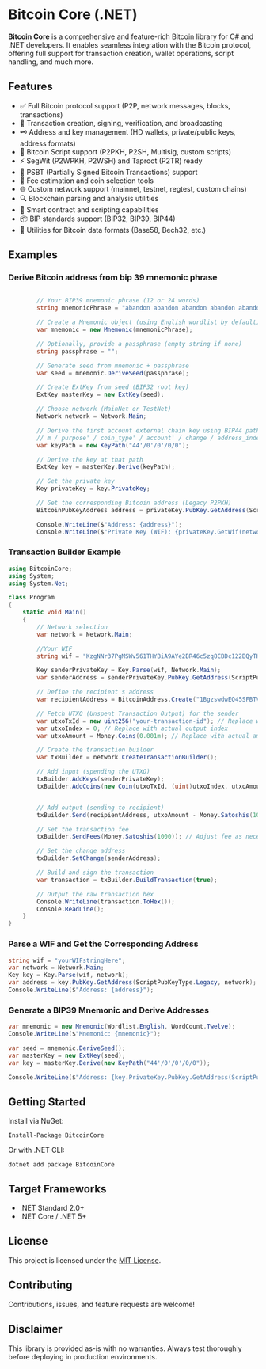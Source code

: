 # Bitcoin Core (.NET)

**Bitcoin Core** is a comprehensive and feature-rich Bitcoin library for C# and .NET developers. It enables seamless integration with the Bitcoin protocol, offering full support for transaction creation, wallet operations, script handling, and much more.

## Features

- ✅ Full Bitcoin protocol support (P2P, network messages, blocks, transactions)
- 🔐 Transaction creation, signing, verification, and broadcasting
- 🗝️ Address and key management (HD wallets, private/public keys, address formats)
- 📜 Bitcoin Script support (P2PKH, P2SH, Multisig, custom scripts)
- ⚡ SegWit (P2WPKH, P2WSH) and Taproot (P2TR) ready
- 📝 PSBT (Partially Signed Bitcoin Transactions) support
- 💸 Fee estimation and coin selection tools
- 🌐 Custom network support (mainnet, testnet, regtest, custom chains)
- 🔍 Blockchain parsing and analysis utilities
- 🧠 Smart contract and scripting capabilities
- 📦 BIP standards support (BIP32, BIP39, BIP44)
- 🔧 Utilities for Bitcoin data formats (Base58, Bech32, etc.)


## Examples

### Derive Bitcoin address from bip 39 mnemonic phrase
```csharp

        // Your BIP39 mnemonic phrase (12 or 24 words)
        string mnemonicPhrase = "abandon abandon abandon abandon abandon abandon abandon abandon abandon abandon abandon about";

        // Create a Mnemonic object (using English wordlist by default)
        var mnemonic = new Mnemonic(mnemonicPhrase);

        // Optionally, provide a passphrase (empty string if none)
        string passphrase = "";

        // Generate seed from mnemonic + passphrase
        var seed = mnemonic.DeriveSeed(passphrase);

        // Create ExtKey from seed (BIP32 root key)
        ExtKey masterKey = new ExtKey(seed);

        // Choose network (MainNet or TestNet)
        Network network = Network.Main;

        // Derive the first account external chain key using BIP44 path: m/44'/0'/0'/0/0
        // m / purpose' / coin_type' / account' / change / address_index
        var keyPath = new KeyPath("44'/0'/0'/0/0");

        // Derive the key at that path
        ExtKey key = masterKey.Derive(keyPath);

        // Get the private key
        Key privateKey = key.PrivateKey;

        // Get the corresponding Bitcoin address (Legacy P2PKH)
        BitcoinPubKeyAddress address = privateKey.PubKey.GetAddress(ScriptPubKeyType.Legacy, network);

        Console.WriteLine($"Address: {address}");
        Console.WriteLine($"Private Key (WIF): {privateKey.GetWif(network)}");
```
### Transaction Builder Example
```csharp
using BitcoinCore;
using System;
using System.Net;

class Program
{
    static void Main()
    {
        // Network selection
        var network = Network.Main;

        //Your WIF
        string wif = "KzgNNr37PgMSWv561THYBiA9AYe2BR46c5zq8CBDc122BQyTKeA3";

        Key senderPrivateKey = Key.Parse(wif, Network.Main);
        var senderAddress = senderPrivateKey.PubKey.GetAddress(ScriptPubKeyType.Legacy, network);

        // Define the recipient's address
        var recipientAddress = BitcoinAddress.Create("1BgzswdwEQ45SFBTVqp5ivBnJ4EqEsHaHn", network); // Replace with actual recipient address

        // Fetch UTXO (Unspent Transaction Output) for the sender
        var utxoTxId = new uint256("your-transaction-id"); // Replace with actual transaction ID
        var utxoIndex = 0; // Replace with actual output index
        var utxoAmount = Money.Coins(0.001m); // Replace with actual amount in BTC

        // Create the transaction builder
        var txBuilder = network.CreateTransactionBuilder();

        // Add input (spending the UTXO)
        txBuilder.AddKeys(senderPrivateKey);
        txBuilder.AddCoins(new Coin(utxoTxId, (uint)utxoIndex, utxoAmount, senderAddress.ScriptPubKey));


        // Add output (sending to recipient)
        txBuilder.Send(recipientAddress, utxoAmount - Money.Satoshis(1000)); // Subtracting a small fee

        // Set the transaction fee
        txBuilder.SendFees(Money.Satoshis(1000)); // Adjust fee as necessary

        // Set the change address
        txBuilder.SetChange(senderAddress);

        // Build and sign the transaction
        var transaction = txBuilder.BuildTransaction(true);

        // Output the raw transaction hex
        Console.WriteLine(transaction.ToHex());
        Console.ReadLine();
    }
}

```
### Parse a WIF and Get the Corresponding Address
```csharp
string wif = "yourWIFstringHere";
var network = Network.Main;
Key key = Key.Parse(wif, network);
var address = key.PubKey.GetAddress(ScriptPubKeyType.Legacy, network);
Console.WriteLine($"Address: {address}");

```
### Generate a BIP39 Mnemonic and Derive Addresses
```csharp
var mnemonic = new Mnemonic(Wordlist.English, WordCount.Twelve);
Console.WriteLine($"Mnemonic: {mnemonic}");

var seed = mnemonic.DeriveSeed();
var masterKey = new ExtKey(seed);
var key = masterKey.Derive(new KeyPath("44'/0'/0'/0/0"));

Console.WriteLine($"Address: {key.PrivateKey.PubKey.GetAddress(ScriptPubKeyType.Legacy, Network.Main)}");

```
## Getting Started

Install via NuGet:

```
Install-Package BitcoinCore
```

Or with .NET CLI:

```
dotnet add package BitcoinCore
```


## Target Frameworks

- .NET Standard 2.0+
- .NET Core / .NET 5+

## License

This project is licensed under the [MIT License](LICENSE).

## Contributing

Contributions, issues, and feature requests are welcome!

## Disclaimer

This library is provided as-is with no warranties. Always test thoroughly before deploying in production environments.
